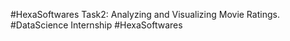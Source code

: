 #HexaSoftwares
Task2: Analyzing and Visualizing Movie Ratings.
#DataScience Internship
#HexaSoftwares

